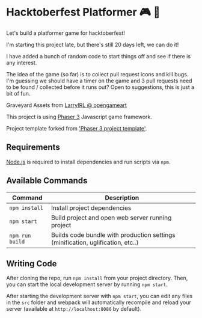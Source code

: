 # Hacktoberfest Platformer 🎮 🎃

Let's build a platformer game for hacktoberfest!

I'm starting this project late, but there's still 20 days left, we can do it!

I have added a bunch of random code to start things off and see if there is any interest.

The idea of the game (so far) is to collect pull request icons and kill bugs. I'm guessing we should have a timer on the game and 3 pull requests need to be found / collected before it runs out? Open to suggestions, this is just a bit of fun.

Graveyard Assets from [LarryIRL @ opengameart](https://opengameart.org/content/seamless-2d-graveyard-background)

This project is using [Phaser 3](https://www.phaser.io/phaser3) Javascript game framework.

Project template forked from ['Phaser 3 project template'](https://github.com/photonstorm/phaser3-project-template).

## Requirements

[Node.js](https://nodejs.org) is required to install dependencies and run scripts via `npm`.

## Available Commands

| Command         | Description                                                                     |
| --------------- | ------------------------------------------------------------------------------- |
| `npm install`   | Install project dependencies                                                    |
| `npm start`     | Build project and open web server running project                               |
| `npm run build` | Builds code bundle with production settings (minification, uglification, etc..) |

## Writing Code

After cloning the repo, run `npm install` from your project directory. Then, you can start the local development
server by running `npm start`.

After starting the development server with `npm start`, you can edit any files in the `src` folder
and webpack will automatically recompile and reload your server (available at `http://localhost:8080`
by default).
